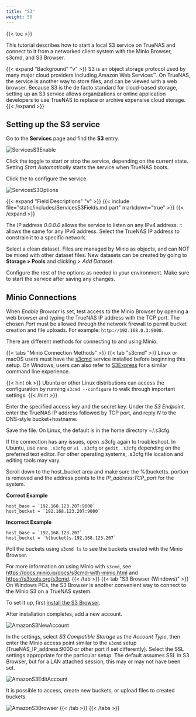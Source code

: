 ```yaml
---
title: "S3"
weight: 50
---
```


{{< toc >}}

This tutorial describes how to start a local S3 service on TrueNAS and connect to it from a networked client system with the Minio Browser, s3cmd, and S3 Browser.

{{< expand "Background" "v" >}}
S3 is an object storage protocol used by many major cloud providers including Amazon Web Services™.
On TrueNAS, the service is another way to store files, and can be viewed with a web browser.
Because S3 is the de facto standard for cloud-based storage, setting up an S3 service allows organizations or online application developers to use TrueNAS to replace or archive expensive cloud storage.
{{< /expand >}}

## Setting up the S3 service

Go to the **Services** page and find the **S3** entry.

![ServicesS3Enable](/images/CORE/12.0/ServicesS3Enable.png "Services S3 Enable")

Click the toggle to start or stop the service, depending on the current state.
Setting *Start Automatically* starts the service when TrueNAS boots.

Click the <i class="fa fa-pencil" aria-hidden="true" title="Configure"></i> to configure the service.

![ServicesS3Options](/images/CORE/12.0/ServicesS3Options.png "S3 Service Options")

{{< expand "Field Descriptions" "v" >}}
{{< include file="static/includes/ServicesS3Fields.md.part" markdown="true" >}}
{{< /expand >}}

The IP address *0.0.0.0* allows the service to listen on any IPv4 address.
*::* allows the same for any IPv6 address.
Select the TrueNAS IP address to constrain it to a specific network.

Select a clean dataset.
Files are managed by Minio as objects, and can NOT be mixed with other dataset files.
New datasets can be created by going to **Storage > Pools** and clicking <i class="fa fa-ellipsis-v"></i> > *Add Dataset*.

Configure the rest of the options as needed in your environment.
Make sure to start the service after saving any changes.

## Minio Connections

When *Enable Browser* is set, test access to the Minio Browser by opening a web browser and typing the TrueNAS IP address with the TCP port.
The chosen *Port* must be allowed through the network firewall to permit bucket creation and file uploads.
For example: `http://192.168.0.3:9000`.

There are different methods for connecting to and using Minio:

{{< tabs "Minio Connection Methods" >}}
{{< tab "s3cmd" >}}
Linux or macOS users must have the [s3cmd](https://s3tools.org/s3cmd) service installed before beginning this setup.
On Windows, users can also refer to [S3Express](https://www.s3express.com/) for a similar command line experience.

{{< hint ok >}}
Ubuntu or other Linux distributions can access the configuration by running `s3cmd --configure` to walk through important settings.
{{< /hint >}}

Enter the specified access key and the secret key.
Under the *S3 Endpoint*, enter the TrueNAS IP address followed by TCP port, and reply *N* to the DNS-style bucket+hostname. 

Save the file.
On Linux, the default is in the home directory <file>\~/.s3cfg</file>.

If the connection has any issues, open <file>.s3cfg</file> again to troubleshoot.
In Ubuntu, use `nano .s3cfg` or `vi .s3cfg` or `gedit .s3cfg` depending on the preferred text editor.
For other operating systems, .s3cfg file location and editing tools may vary. 

Scroll down to the host_bucket area and make sure the %(bucket)s. portion is removed and the address points to the *IP_address:TCP_port* for the system.

**Correct Example**
```
host_base = `192.168.123.207:9000`
host_bucket = `192.168.123.207:9000`
```

**Incorrect Example**
```
host_base = `192.168.123.207`
host_bucket = `%(bucket)s.192.168.123.207`
```

Poll the buckets using `s3cmd ls` to see the buckets created with the Minio Browser.

For more information on using Minio with `s3cmd`, see https://docs.minio.io/docs/s3cmd-with-minio.html and https://s3tools.org/s3cmd.
{{< /tab >}}
{{< tab "S3 Browser (Windows)" >}}
On Windows PCs, the S3 Browser is another convenient way to connect to the Minio S3 on a TrueNAS system.

To set it up, first [install the S3 Browser](https://s3-browser.en.uptodown.com/windows).

After installation completes, add a new account. 

![AmazonS3NewAccount](/images/CORE/AmazonS3NewAccount.png "S3 Browser: New Account")

In the settings, select *S3 Compatible Storage* as the *Account Type*, then enter the Minio access point similar to the `s3cmd` setup (TrueNAS_IP_address:9000 or other port if set differently).
Select the SSL settings appropriate for the particular setup.
The default assumes SSL in S3 Browser, but for a LAN attached session, this may or may not have been set.

![AmazonS3EditAccount](/images/CORE/AmazonS3EditAccount.png)

It is possible to access, create new buckets, or upload files to created buckets.

![AmazonS3Browser](/images/CORE/AmazonS3Browser.png "S3 Browser")
{{< /tab >}}
{{< /tabs >}}
